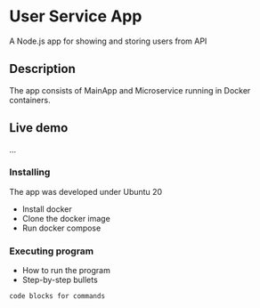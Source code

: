 # User Service App

A Node.js app for showing and storing users from API 

## Description

The app consists of MainApp and Microservice running in Docker containers.

## Live demo
...


### Installing

The app was developed under Ubuntu 20

* Install docker
* Clone the docker image
* Run docker compose

### Executing program

* How to run the program
* Step-by-step bullets
```
code blocks for commands
```


